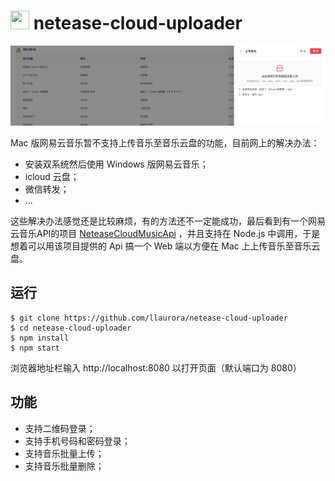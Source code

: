 # <img src="https://cultofthepartyparrot.com/parrots/hd/everythingsfineparrot.gif" width="30" height="30"/> netease-cloud-uploader
![uploader](./uploader.jpg)

Mac 版网易云音乐暂不支持上传音乐至音乐云盘的功能，目前网上的解决办法：
* 安装双系统然后使用 Windows 版网易云音乐；
* icloud 云盘；
* 微信转发；
* ...

这些解决办法感觉还是比较麻烦，有的方法还不一定能成功，最后看到有一个网易云音乐API的项目 [NeteaseCloudMusicApi](https://github.com/Binaryify/NeteaseCloudMusicApi) ，并且支持在 Node.js 中调用，于是想着可以用该项目提供的 Api 搞一个 Web 端以方便在 Mac 上上传音乐至音乐云盘。

## 运行
```shell
$ git clone https://github.com/llaurora/netease-cloud-uploader
$ cd netease-cloud-uploader
$ npm install
$ npm start
```
浏览器地址栏输入 http://localhost:8080 以打开页面（默认端口为 8080）

## 功能
* 支持二维码登录；
* 支持手机号码和密码登录；
* 支持音乐批量上传；
* 支持音乐批量删除；


